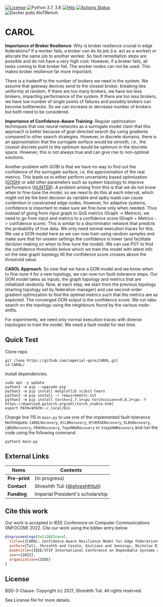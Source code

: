 [![License](https://img.shields.io/badge/License-BSD%203--Clause-red.svg)](https://github.com/imperial-qore/CAROL/blob/master/LICENSE)
![Python 3.7, 3.8](https://img.shields.io/badge/python-3.7%20%7C%203.8-blue.svg)
[![Hits](https://hits.seeyoufarm.com/api/count/incr/badge.svg?url=https%3A%2F%2Fgithub.com%2Fimperial-qore%2FCAROL&count_bg=%23FFC401&title_bg=%23555555&icon=&icon_color=%23E7E7E7&title=hits&edge_flat=false)](https://hits.seeyoufarm.com)
[![Actions Status](https://github.com/imperial-qore/DRAGON/workflows/AIoT-Benchmarks/badge.svg)](https://github.com/imperial-qore/CAROL/actions)
![Docker pulls AIoTBench](https://img.shields.io/docker/pulls/shreshthtuli/aiotbench?label=docker%20pulls%3AAIoTBench)

# CAROL

**Importance of Broker Resilience**: Why is broker resilience crucial in edge federations? If a worker fails, a broker can do its job (i.e. act as a worker) or allocate the same job to another worker. So fault remediation steps are possible and do not have a very high cost. However, if a broker fails, all tasks coming to that broker fail. The worker nodes can not be used. This makes broker resilience far more important. 

There is a tradeoff to the number of brokers we need in the system. We assume that gateway devices send to the closest broker, breaking ties uniformly at random. If there are too many brokers, we have too less brokers, impacting performance of the system. If there are too less brokers, we have low number of single points of failures and possibly brokers can become bottlenecks. So we can increase or decrease number of brokers but both need to be considered. 

**Importance of Confidence-Aware Training**: Regular optimization techniques that use neural networks as a surrogate model claim that this approach is better because of goal-directed search (by using gradients compared to other search strategies. However, in discrete domains, there is an approximation that the surrogate surface would be smooth, i.e., the closest discrete point to the optimum would be optimum in the discrete space. However, this is not always true and can give rise to non-optimal solutions.

Another problem with GOBI is that we have no way to find out the confidence of the surrogate surface, i.e. the approximation of the real metrics. This leads us to either perform uncertainty based optimization ([GOSH](https://arxiv.org/abs/2112.08916)) or add other parameters such as system topology to improve performance ([HUNTER](https://arxiv.org/abs/2110.05529)). A problem arising from this is that we do not know when to fine-tune the model, so we need to do this at each interval, which might not be the best decision as variable and spiky loads can cause contention in constrained edge nodes. However, for adaptive systems, confidence is important to make sure we fine-tune only when needed. Thus instead of going from input graph to QoS metrics (Graph -> Metrics), we need to go from input and metrics to a confidence score (Graph + Metrics -> confidence score). This is similar to a discriminator network that predicts the probability of true data. We only need normal execution traces for this. We use a GON model here as we can now train using random samples and make sure that for unseen settings the confidence is lower (and facilitate decision making on when to fine-tune the model). We can use POT to find the confidence thresholds below which we train the model with latest info on the new graph topology till the confidence score crosses above the threshold value. 

**CAROL Approach**: So now that we have a GON model and we know when to fine-tune it for a new topology, we can now run fault-tolerance steps. Our GON model takes as inputs, the graph topology and metrics that are initialized randomly. Now, at each step, we start from the previous topology (starting topology set by federation manager) and use second-order gradient optimization to find the optimal metrics such that the metrics are as expected. The converged GON output is the confidence score. We run tabu search on the topology using the neighbours found by the various node-shifts. 

For experiments, we need only normal execution traces with diverse topologies to train the model. We need a fault model for test time.

## Quick Test
Clone repo.
```console
git clone https://github.com/imperial-qore/CAROL.git
cd CAROL/
```
Install dependencies.
```console
sudo apt -y update
python3 -m pip --upgrade pip
python3 -m pip install matplotlib scikit-learn
python3 -m pip install -r requirements.txt
python3 -m pip install torch==1.7.1+cpu torchvision==0.8.2+cpu -f https://download.pytorch.org/whl/torch_stable.html
export PATH=$PATH:~/.local/bin
```
Change line 115 in `main.py` to use one of the implemented fault-tolerance techniques: `CAROLRecovery`, `ECLBRecovery`, `DYVERSERecovery`, `ELBSRecovery`, `LBOSRecovery`, `FRASRecovery`, `TopoMADRecovery` or `StepGANRecovery` and run the code using the following command.
```console
python3 main.py
````

## External Links
| Items | Contents | 
| --- | --- |
| **Pre-print** | (In progress) |
| **Contact**| Shreshth Tuli ([@shreshthtuli](https://github.com/shreshthtuli))  |
| **Funding**| Imperial President's scholarship |

## Cite this work
Our work is accepted in IEEE Conference on Computer Communications (INFOCOM) 2022. Cite our work using the bibtex entry below.
```bibtex
@inproceedings{tuli2022carol,
  title={{CAROL: Confidence-Aware Resilience Model for Edge Federations}},
  author={Tuli, Shreshth and Casale, Giuliano and Jennings, Nicholas R},
  booktitle={IEEE/IFIP International Conference on Dependable Systems and Networks (DSN)},
  year={2022},
  organization={IEEE}
}
```

## License

BSD-3-Clause. 
Copyright (c) 2021, Shreshth Tuli.
All rights reserved.

See License file for more details.